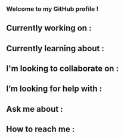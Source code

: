 ### Welcome to my GitHub profile ! 

## Currently working on : 

## Currently learning about : 

## I'm looking to collaborate on : 

## I’m looking for help with : 

## Ask me about :

## How to reach me : 
